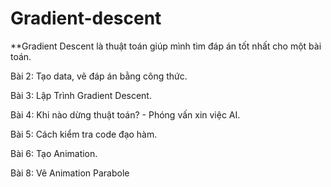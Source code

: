 # Gradient-descent

**Gradient Descent là thuật toán giúp mình tìm đáp án tốt nhất cho một bài toán.

Bài 2: Tạo data, vẽ đáp án bằng công thức.

Bài 3: Lập Trình Gradient Descent.

Bài 4: Khi nào dừng thuật toán? - Phóng vấn xin việc AI.

Bài 5: Cách kiểm tra code đạo hàm.

Bài 6: Tạo Animation.

Bài 8: Vẽ Animation Parabole




